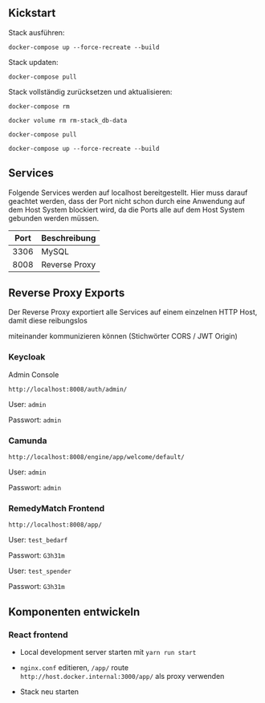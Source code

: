 ## Kickstart

Stack ausführen:

`docker-compose up --force-recreate --build`

Stack updaten:

`docker-compose pull`

Stack vollständig zurücksetzen und aktualisieren:

`docker-compose rm`

`docker volume rm rm-stack_db-data`

`docker-compose pull`

`docker-compose up --force-recreate --build`

## Services

Folgende Services werden auf localhost bereitgestellt. Hier muss darauf geachtet werden, dass der Port nicht schon
durch eine Anwendung auf dem Host System blockiert wird, da die Ports alle auf dem Host System gebunden werden müssen.

| Port | Beschreibung       |
|------|--------------------|
| 3306 | MySQL              |
| 8008 | Reverse Proxy      |

## Reverse Proxy Exports

Der Reverse Proxy exportiert alle Services auf einem einzelnen HTTP Host, damit diese reibungslos

miteinander kommunizieren können (Stichwörter CORS / JWT Origin)

### Keycloak

Admin Console

`http://localhost:8008/auth/admin/`

User: `admin`

Passwort: `admin`

### Camunda

`http://localhost:8008/engine/app/welcome/default/`

User: `admin`

Passwort: `admin`


### RemedyMatch Frontend

`http://localhost:8008/app/`

User: `test_bedarf`

Passwort: `G3h31m`


User: `test_spender`

Passwort: `G3h31m`


## Komponenten entwickeln

### React frontend

* Local development server starten mit `yarn run start`

* `nginx.conf` editieren, `/app/` route `http://host.docker.internal:3000/app/` als proxy verwenden

* Stack neu starten
